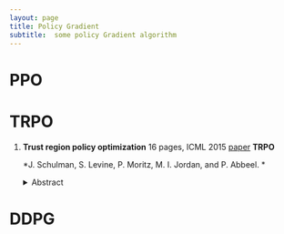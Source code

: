 ```yaml
---
layout: page
title: Policy Gradient
subtitle:  some policy Gradient algorithm
---
```


# PPO
# TRPO
1. **Trust region policy optimization** 	16 pages, ICML 2015 [paper](https://arxiv.org/abs/1502.05477) **TRPO**

    *J. Schulman, S. Levine, P. Moritz, M. I. Jordan, and P. Abbeel. *

   <details>
   <summary> Abstract </summary>
   We describe an iterative procedure for optimizing policies, with guaranteed monotonic improvement. By making several approximations to the theoretically-justified procedure, we develop a practical algorithm, called Trust Region Policy Optimization (TRPO). This algorithm is similar to natural policy gradient methods and is effective for optimizing large nonlinear policies such as neural networks. Our experiments demonstrate its robust performance on a wide variety of tasks: learning simulated robotic swimming, hopping, and walking gaits; and playing Atari games using images of the screen as input. Despite its approximations that deviate from the theory, TRPO tends to give monotonic improvement, with little tuning of hyperparameters.
   </details>

# DDPG
